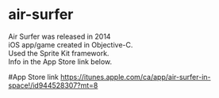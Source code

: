 # air-surfer
Air Surfer was released in 2014  
iOS app/game created in Objective-C.  
Used the Sprite Kit framework.   
Info in the App Store link below.  

#App Store link
https://itunes.apple.com/ca/app/air-surfer-in-space!/id944528307?mt=8
